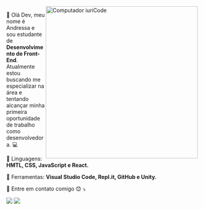 <img src="https://raw.githubusercontent.com/MicaelliMedeiros/micaellimedeiros/master/image/computer-illustration.png" min-width="400px" max-width="400px" width="400px" align="right" alt="Computador iuriCode">

<p align="left"> 
  	
&#128587; Olá Dev, meu nome é Andressa e sou estudante de <strong>Desenvolvimento de Front-End</strong>.<br>
  Atualmente estou buscando me especializar na área e tentando alcançar minha primeira oportunidade de trabalho como desenvolvedora. &#128187;
</p>

<p align="left">
  🦄 Linguagens: <strong>HMTL, CSS, JavaScript e React.</strong>
</p>

<p align="left">
  💼 Ferramentas: <strong>Visual Studio Code, Repl.it, GitHub e Unity.</strong>
</p>

<p align="left">
  💌 Entre em contato comigo
&#128522 ⤵️
</p>

  <a href="#" alt="Linkedin">
  <img src="https://img.shields.io/badge/-Linkedin-0e76a8?style=flat-square&logo=Linkedin&logoColor=white&link=https://www.linkedin.com/in/oliveiraac/" /></a>

  <a href="#" alt="Instagram">
  <img src="https://img.shields.io/badge/-Instagram-DF0174?style=flat-square&labelColor=DF0174&logo=instagram&logoColor=white&link=https://www.instagram.com/an_dressssa/"/></a>
</p>  
